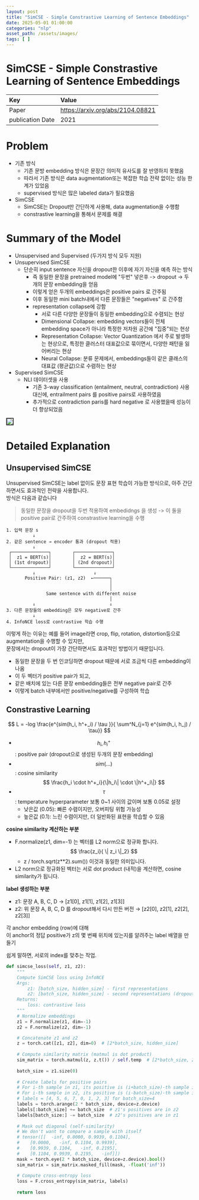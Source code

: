 ```yaml
---
layout: post
title: "SimCSE - Simple Constrastive Learning of Sentence Embeddings"
date: 2025-05-01 01:00:00
categories: "nlp"
asset_path: /assets/images/
tags: [ ]
---
```


# SimCSE - Simple Constrastive Learning of Sentence Embeddings

| Key              | Value                            |
|:-----------------|:---------------------------------|
| Paper            | https://arxiv.org/abs/2104.08821 |
| publication Date | 2021                             |

# Problem

- 기존 방식
    - 기존 문방 embedding 방식은 문장간 의미적 유사도를 잘 반영하지 못했음
    - 따라서 기존 방식은 data augmentation또는 복잡한 학습 전략 없이는 성능 한계가 있었음
    - supervised 방식은 많은 labeled data가 필요했음
- SimCSE
    - SimCSE는 Dropout만 간단하게 사용해, data augmentation을 수행함
    - constrastive learning을 통해서 문제를 해결

# Summary of the Model

- Unsupervised and Supervised (두가지 방식 모두 지원)
- Unsupervised SimCSE
    - 단순히 input sentence 자신을 dropout한 이후에 자기 자신을 예측 하는 방식
        - 즉 동일한 문장을 pretrained model에 "두번" 넣은후 -> dropout -> 두개의 문장 embedding을 얻음
        - 이렇게 얻은 두개의 embeddings은 positive pairs 로 간주됨
        - 이후 동일한 mini batch내에서 다른 문장들은 "negatives" 로 간주함
        - representation collapse에 강함
            - 서로 다른 다양한 문장들이 동일한 embedding으로 수렴되는 현상
            - Dimensional Collapse: embedding vectors들이 전체 embedding space가 아니라 특정한 저차원 공간에 "집중"되는 현상
            - Representation Collapse: Vector Quantization 에서 주로 발생하는 현상으로, 특정한 클러스터 대표값으로 묶이면서, 다양한 패턴을 잃어버리는 현상
            - Neural Collapse: 분류 문제에서, embeddings들이 같은 클래스의 대표값 (평균값)으로 수렴하는 현상
- Supervised SimCSE
    - NLI 데이터셋을 사용
        - 기존 3-way classification (entailment, neutral, contradiction) 사용 대신에, entrailment pairs 를 positive pairs로 사용하였음
        - 추가적으로 contradiction paris를 hard negative 로 사용했을때 성능이 더 향상되었음


<img src="{{ page.asset_path }}simcse-model.png" class="img-responsive img-rounded img-fluid center" style="border: 2px solid #333333">

# Detailed Explanation


## Unsupervised SimCSE

Unsupervised SimCSE는 label 없이도 문장 표현 학습이 가능한 방식으로, 아주 간단하면서도 효과적인 전략을 사용합니다.<br>
방식은 다음과 같습니다

> 동일한 문장을 dropout을 두번 적용하여 embedidngs 을 생성 -> 이 둘을 positive pair로 간주하여 constrastive learning을 수행


```text
1. 입력 문장 s
          ↓
2. 같은 sentence → encoder 통과 (dropout 적용)
          ↓
 ┌──────────────┐        ┌──────────────┐
 │  z1 = BERT(s)│        │  z2 = BERT(s)│
 │ (1st dropout)│        │ (2nd dropout)│
 └──────────────┘        └──────────────┘
          ↓                      ↓
       Positive Pair: (z1, z2)  ←──────┐
                                       │
                                       │
               Same sentence with different noise
                                       │
          ↓                            ↓
3. 다른 문장들의 embedding은 모두 negative로 간주
          ↓
4. InfoNCE loss로 contrastive 학습 수행
```

이렇게 하는 이유는 예를 들어 image라면 crop, flip, rotation, distortion등으로 augmentation을 수행할 수 있지만,<br> 
문장에서는 dropout이 가장 간단하면서도 효과적인 방법이기 때문입니다.<br>

- 동일한 문장을 두 번 인코딩하면 dropout 때문에 서로 조금씩 다른 embedding이 나옴
- 이 두 벡터가 positive pair가 되고,
- 같은 배치에 있는 다른 문장 embedding들은 전부 negative pair로 간주
- 이렇게 batch 내부에서만 positive/negative를 구성하여 학습


## Constrastive Learning


$$ L = -log \frac{e^{sim(h_i, h^+_i) / \tau }}{ \sum^N_{j=1} e^{sim(h_i, h_j) / \tau}} $$

- $$ h_i, h^+_i $$ : positive pair (dropout으로 생성된 두개의 문장 embedding)
- $$ sim(...) $$ : cosine similarity $$ \frac{h_i \cdot h^+_i}{\|h_i\| \cdot \|h^+_i\|} $$
- $$ \tau $$ : temperature hyperparameter 보통 0~1 사이의 값이며 보통 0.05로 설정
  - 낮은값 (0.05): 빠른 수렴이지만, 오버피팅 위험 가능성
  - 높은값 (0.1): 느린 수렴이지만, 더 일반화된 표현을 학습할 수 있음


**cosine similarity 계산하는 부분**

- F.normalize(z1, dim=-1) 는 벡터를 L2 norm으로 정규화 합니다. $$ \frac{z_i}{ \| z_i \|_2} $$
  - z / torch.sqrt(z**2).sum()) 이것과 동일한 의미입니다.
- L2 norm으로 정규화된 벡터는 서로 dot product (내적)을 계산하면, cosine similarity가 됩니다.


**label 생성하는 부분**

- z1: 문장 A, B, C, D → [z1[0], z1[1], z1[2], z1[3]]
- z2: 위 문장 A, B, C, D 를 dropout해서 다시 만든 버전 → [z2[0], z2[1], z2[2], z2[3]]

각 anchor embedding (row)에 대해<br>
이 anchor의 정답 positive가 z의 몇 번째 위치에 있는지를 알려주는 label 배열을 만들기

쉽게 말하면, 서로의 index를 맞추는 작업.

```python
def simcse_loss(self, z1, z2):
    """
    Compute SimCSE loss using InfoNCE
    Args:
        z1: [batch_size, hidden_size] - first representations
        z2: [batch_size, hidden_size] - second representations (dropout augmented)
    Returns:
        loss: contrastive loss
    """
    # Normalize embeddings
    z1 = F.normalize(z1, dim=-1)
    z2 = F.normalize(z2, dim=-1)

    # Concatenate z1 and z2
    z = torch.cat([z1, z2], dim=0)  # [2*batch_size, hidden_size]
    
    # Compute similarity matrix (matmul is dot product)
    sim_matrix = torch.matmul(z, z.t()) / self.temp  # [2*batch_size, 2*batch_size]
    
    batch_size = z1.size(0)
    
    # Create labels for positive pairs
    # For i-th sample in z1, its positive is (i+batch_size)-th sample in z2
    # For i-th sample in z2, its positive is (i-batch_size)-th sample in z1
    # labels = [4, 5, 6, 7, 0, 1, 2, 3] for batch_size=4
    labels = torch.arange(2 * batch_size, device=z.device)
    labels[:batch_size] += batch_size  # z1's positives are in z2
    labels[batch_size:] -= batch_size  # z2's positives are in z1
    
    # Mask out diagonal (self-similarity)
    # We don't want to compare a sample with itself
    # tensor([[  -inf, 0.0000, 0.9939, 0.1104],
    #    [0.0000,   -inf, 0.1104, 0.9939],
    #    [0.9939, 0.1104,   -inf, 0.2195],
    #    [0.1104, 0.9939, 0.2195,   -inf]])
    mask = torch.eye(2 * batch_size, device=z.device).bool()
    sim_matrix = sim_matrix.masked_fill(mask, -float('inf'))
    
    # Compute cross-entropy loss
    loss = F.cross_entropy(sim_matrix, labels)
    
    return loss
```




